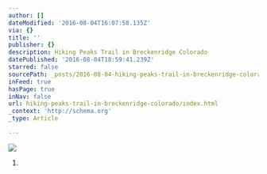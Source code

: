 ```yaml
---
author: []
dateModified: '2016-08-04T16:07:58.135Z'
via: {}
title: ''
publisher: {}
description: Hiking Peaks Trail in Breckenridge Colorado
datePublished: '2016-08-04T18:59:41.239Z'
starred: false
sourcePath: _posts/2016-08-04-hiking-peaks-trail-in-breckenridge-colorado.md
inFeed: true
hasPage: true
inNav: false
url: hiking-peaks-trail-in-breckenridge-colorado/index.html
_context: 'http://schema.org'
_type: Article

---
```

![](https://the-grid-user-content.s3-us-west-2.amazonaws.com/12d2032d-b729-4886-9cc1-9d27c57b92ed.jpg)

1.